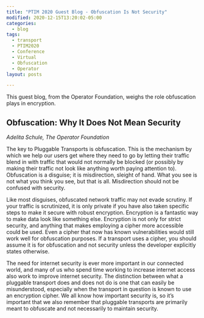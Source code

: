```yaml
---
title: "PTIM 2020 Guest Blog - Obfuscation Is Not Security"
modified: 2020-12-15T13:20:02-05:00
categories:
  - blog
tags:
  - transport
  - PTIM2020
  - Conference
  - Virtual
  - Obfuscation
  - Operator
layout: posts

---
```

 This guest blog, from the Operator Foundation, weighs the role obfuscation plays in encryption.

## Obfuscation: Why It Does Not Mean Security
_Adelita Schule, The Operator Foundation_

The key to Pluggable Transports is obfuscation. This is the mechanism by which we help our users get where they need to go by letting their traffic blend in with traffic that would not normally be blocked (or possibly by making their traffic not look like anything worth paying attention to). Obfuscation is a disguise; it is misdirection, sleight of hand. What you see is not what you think you see, but that is all. Misdirection should not be confused with security.


Like most disguises, obfuscated network traffic may not evade scrutiny.  If your traffic is scrutinized, it is only private if you have also taken specific steps to make it secure with robust encryption. Encryption is a fantastic way to make data look like something else. Encryption is not only for strict security, and anything that makes employing a cipher more accessible could be used. Even a cipher that now has known vulnerabilities would still work well for obfuscation purposes. If a transport uses a cipher, you should assume it is for obfuscation and not security unless the developer explicitly states otherwise.


The need for internet security is ever more important in our connected world, and many of us who spend time working to increase internet access also work to improve internet security. The distinction between what a pluggable transport does and does not do is one that can easily be misunderstood, especially when the transport in question is known to use an encryption cipher. We all know how important security is, so it’s important that we also remember that pluggable transports are primarily meant to obfuscate and not necessarily to maintain security.